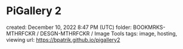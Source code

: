 # PiGallery 2

created: December 10, 2022 8:47 PM (UTC)
folder: BOOKMRKS-MTHRFCKR / DESGN-MTHRFCKR / Image Tools
tags: image, hosting, viewing
url: https://bpatrik.github.io/pigallery2